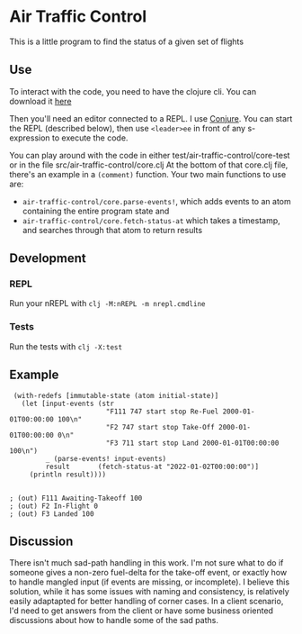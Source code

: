 # Air Traffic Control
This is a little program to find the status of a given set of flights

## Use
To interact with the code, you need to have the clojure cli. You can download it [here](https://clojure.org/guides/getting_started#_clojure_installer_and_cli_tools)

Then you'll need an editor connected to a REPL. 
I use [Conjure](https://github.com/Olical/conjure/wiki/Quick-start:-Clojure). You can start the REPL (described below), then use `<leader>ee` in front of any s-expression to execute the code. 

 
You can play around with the code in either test/air-traffic-control/core-test 
or in the file src/air-traffic-control/core.clj
At the bottom of that core.clj file, there's an example in a `(comment)` function. 
Your two main functions to use are:
 - `air-traffic-control/core.parse-events!`, which adds events to an atom containing the entire program state and
 - `air-traffic-control/core.fetch-status-at` which takes a timestamp, and searches through that atom to return results

 
## Development
### REPL
Run your nREPL with 
`clj -M:nREPL -m nrepl.cmdline`
### Tests
Run the tests with 
`clj -X:test` 

## Example
 ```
  (with-redefs [immutable-state (atom initial-state)]
    (let [input-events (str
                         "F111 747 start stop Re-Fuel 2000-01-01T00:00:00 100\n"
                         "F2 747 start stop Take-Off 2000-01-01T00:00:00 0\n"
                         "F3 711 start stop Land 2000-01-01T00:00:00 100\n")
          _ (parse-events! input-events)
          result       (fetch-status-at "2022-01-02T00:00:00")]
      (println result))))


; (out) F111 Awaiting-Takeoff 100
; (out) F2 In-Flight 0
; (out) F3 Landed 100
 ```
 
 ## Discussion
There isn't much sad-path handling in this work. I'm not sure what to do if someone gives a non-zero fuel-delta for the take-off event, or exactly how to handle mangled input (if events are missing, or incomplete). I believe this solution, while it has some issues with naming and consistency, is relatively easily adaptapted for better handling of corner cases. In a client scenario, I'd need to get answers from the client or have some business oriented discussions about how to handle some of the sad paths. 
